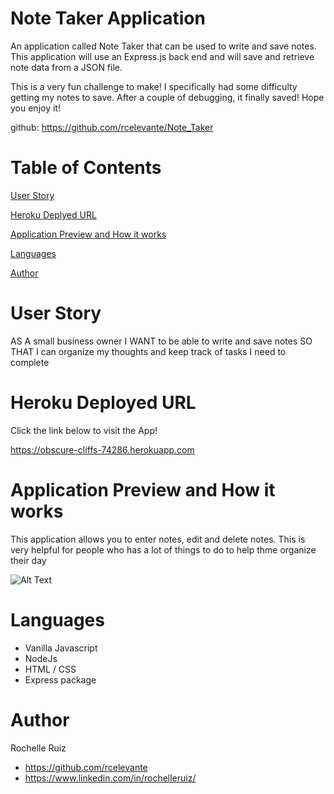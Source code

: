 # Note Taker Application

An application called Note Taker that can be used to write and save notes. This application will use an Express.js back end and will save and retrieve note data from a JSON file.

This is a very fun challenge to make! I specifically had some difficulty getting my notes to save. After a couple of debugging, it finally saved! Hope you enjoy it!

github: https://github.com/rcelevante/Note_Taker

# Table of Contents 
[User Story](#UserStory)  

[Heroku Deplyed URL](#Heroku-Deployed-URL) 

[Application Preview and How it works](#Preview-and-How-it-works) 

[Languages](#Languages) 

[Author](#Author) 

# User Story
AS A small business owner
I WANT to be able to write and save notes
SO THAT I can organize my thoughts and keep track of tasks I need to complete

# Heroku Deployed URL

Click the link below to visit the App!

 https://obscure-cliffs-74286.herokuapp.com

# Application Preview and How it works

This application allows you to enter notes, edit and delete notes. This is very helpful for people who has a lot of things to do to help thme organize their day

![Alt Text](https://media.giphy.com/media/huy5qHRrsPQzFHTCcv/giphy.gif)

# Languages

* Vanilla Javascript
* NodeJs
* HTML / CSS
* Express package

# Author

Rochelle Ruiz

* https://github.com/rcelevante
* https://www.linkedin.com/in/rochelleruiz/




